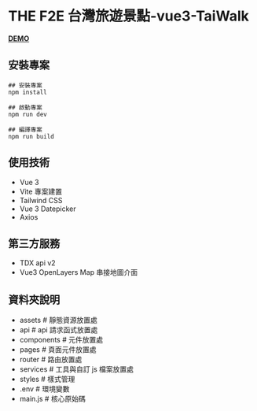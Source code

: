 # THE F2E 台灣旅遊景點-vue3-TaiWalk

**[DEMO](https://amanoizumi.github.io/vue3-TaiWalk/#/)**


## 安裝專案

```
## 安裝專案
npm install

## 啟動專案
npm run dev

## 編譯專案
npm run build
```

## 使用技術

- Vue 3
- Vite 專案建置
- Tailwind CSS
- Vue 3 Datepicker
- Axios



## 第三方服務
- TDX api v2
- Vue3 OpenLayers Map 串接地圖介面


## 資料夾說明
- assets #  靜態資源放置處
- api # api 請求函式放置處
- components # 元件放置處
- pages # 頁面元件放置處
- router # 路由放置處
- services # 工具與自訂 js 檔案放置處
- styles # 樣式管理
- .env # 環境變數
- main.js # 核心原始碼